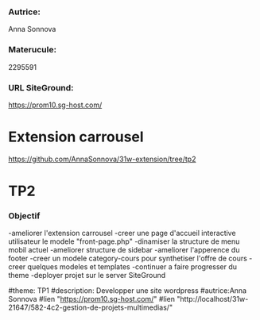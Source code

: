### Autrice:
Anna Sonnova
### Materucule:
2295591
### URL SiteGround:
https://prom10.sg-host.com/

# Extension carrousel
https://github.com/AnnaSonnova/31w-extension/tree/tp2


# TP2
### Objectif
-ameliorer l'extension carrousel
-creer une page d'accueil interactive utilisateur le modele "front-page.php"
-dinamiser la structure de menu mobil actuel
-ameliorer structure de sidebar
-ameliorer l'apperence du footer
-creer un modele category-cours pour synthetiser l'offre de cours
-creer quelques modeles et templates
-continuer a faire progresser du theme
-deployer projet sur le server SiteGround


#theme: TP1 #description: Developper une site wordpress #autrice:Anna Sonnova #lien "https://prom10.sg-host.com/" #lien "http://localhost/31w-21647/582-4c2-gestion-de-projets-multimedias/"